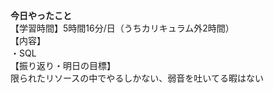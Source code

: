 **今日やったこと**<br>
【学習時間】5時間16分/日（うちカリキュラム外2時間）<br>
【内容】<br>
・SQL<br>
【振り返り・明日の目標】<br>
限られたリソースの中でやるしかない、弱音を吐いてる暇はない<br>